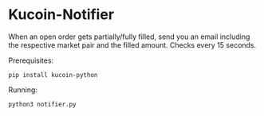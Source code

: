 # Kucoin-Notifier

When an open order gets partially/fully filled, send you an email including the respective market pair and the filled amount. Checks every 15 seconds.

Prerequisites: 
```
pip install kucoin-python
```

Running:

`python3 notifier.py`



